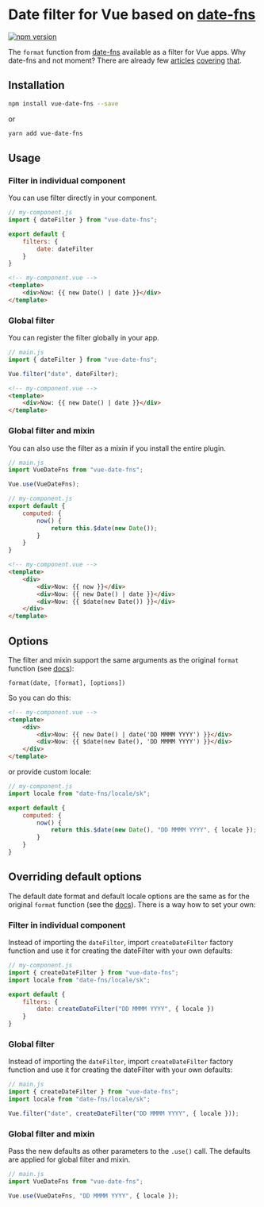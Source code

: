 # Date filter for Vue based on [date-fns](https://date-fns.org/)

[![npm version](https://badge.fury.io/js/vue-date-fns.svg)](https://www.npmjs.com/package/vue-date-fns)

The `format` function from [date-fns](https://date-fns.org/) available as a filter for Vue apps. Why date-fns and not moment? There are already few [articles](https://medium.com/@k2u4yt/momentjs-vs-date-fns-6bddc7bfa21e) [covering](https://hackernoon.com/why-you-should-choose-date-fns-over-moment-js-in-your-nodejs-applications-116d1a709c43) [that](https://github.com/you-dont-need/You-Dont-Need-Momentjs).

## Installation

```sh
npm install vue-date-fns --save
```

or

```sh
yarn add vue-date-fns
```

## Usage

### Filter in individual component

You can use filter directly in your component.

```js
// my-component.js
import { dateFilter } from "vue-date-fns";

export default {
    filters: {
        date: dateFilter
    }
}
```

```html
<!-- my-component.vue -->
<template>
    <div>Now: {{ new Date() | date }}</div>
</template>
```

### Global filter

You can register the filter globally in your app.

```js
// main.js
import { dateFilter } from "vue-date-fns";

Vue.filter("date", dateFilter);
```

```html
<!-- my-component.vue -->
<template>
    <div>Now: {{ new Date() | date }}</div>
</template>
```

### Global filter and mixin

You can also use the filter as a mixin if you install the entire plugin.

```js
// main.js
import VueDateFns from "vue-date-fns";

Vue.use(VueDateFns);
```

```js
// my-component.js
export default {
    computed: {
        now() {
            return this.$date(new Date());
        }
    }
}
```

```html
<!-- my-component.vue -->
<template>
    <div>
        <div>Now: {{ now }}</div>
        <div>Now: {{ new Date() | date }}</div>
        <div>Now: {{ $date(new Date()) }}</div>
    </div>
</template>
```

## Options

The filter and mixin support the same arguments as the original `format` function (see [docs](https://date-fns.org/v1.29.0/docs/format)):

`format(date, [format], [options])`

So you can do this:

```html
<!-- my-component.vue -->
<template>
    <div>
        <div>Now: {{ new Date() | date('DD MMMM YYYY') }}</div>
        <div>Now: {{ $date(new Date(), 'DD MMMM YYYY') }}</div>
    </div>
</template>
```

or provide custom locale:

```js
// my-component.js
import locale from "date-fns/locale/sk";

export default {
    computed: {
        now() {
            return this.$date(new Date(), "DD MMMM YYYY", { locale });
        }
    }
}
```

## Overriding default options

The default date format and default locale options are the same as for the original `format` function (see the [docs](https://date-fns.org/v1.29.0/docs/format#arguments)). There is a way how to set your own:

### Filter in individual component

Instead of importing the `dateFilter`, import `createDateFilter` factory function and use it for creating the dateFilter with your own defaults:

```js
// my-component.js
import { createDateFilter } from "vue-date-fns";
import locale from "date-fns/locale/sk";

export default {
    filters: {
        date: createDateFilter("DD MMMM YYYY", { locale })
    }
}
```

### Global filter

Instead of importing the `dateFilter`, import `createDateFilter` factory function and use it for creating the dateFilter with your own defaults:

```js
// main.js
import { createDateFilter } from "vue-date-fns";
import locale from "date-fns/locale/sk";

Vue.filter("date", createDateFilter("DD MMMM YYYY", { locale }));
```

### Global filter and mixin

Pass the new defaults as other parameters to the `.use()` call. The defaults are applied for global filter and mixin.

```js
// main.js
import VueDateFns from "vue-date-fns";

Vue.use(VueDateFns, "DD MMMM YYYY", { locale });
```

